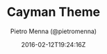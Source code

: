 ---
title: "Cayman Theme"
github: https://github.com/pietromenna/jekyll-cayman-theme
demo: http://jasonlong.github.io/cayman-theme/
author: Pietro Menna (@pietromenna)

ssg:
  - Jekyll
cms:
  - No Cms
date: 2016-02-12T19:24:16Z
github_branch: master
---
